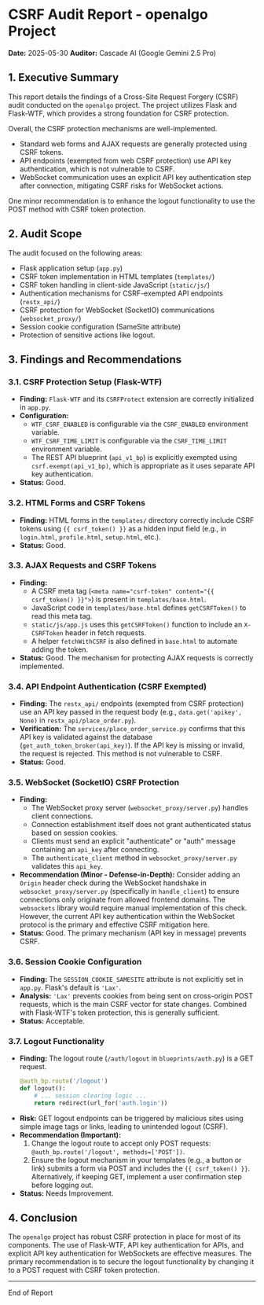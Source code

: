 # CSRF Audit Report - openalgo Project

**Date:** 2025-05-30
**Auditor:** Cascade AI (Google Gemini 2.5 Pro)

## 1. Executive Summary

This report details the findings of a Cross-Site Request Forgery (CSRF) audit conducted on the `openalgo` project.
The project utilizes Flask and Flask-WTF, which provides a strong foundation for CSRF protection.

Overall, the CSRF protection mechanisms are well-implemented.
- Standard web forms and AJAX requests are generally protected using CSRF tokens.
- API endpoints (exempted from web CSRF protection) use API key authentication, which is not vulnerable to CSRF.
- WebSocket communication uses an explicit API key authentication step after connection, mitigating CSRF risks for WebSocket actions.

One minor recommendation is to enhance the logout functionality to use the POST method with CSRF token protection.

## 2. Audit Scope

The audit focused on the following areas:
-   Flask application setup (`app.py`)
-   CSRF token implementation in HTML templates (`templates/`)
-   CSRF token handling in client-side JavaScript (`static/js/`)
-   Authentication mechanisms for CSRF-exempted API endpoints (`restx_api/`)
-   CSRF protection for WebSocket (SocketIO) communications (`websocket_proxy/`)
-   Session cookie configuration (SameSite attribute)
-   Protection of sensitive actions like logout.

## 3. Findings and Recommendations

### 3.1. CSRF Protection Setup (Flask-WTF)
-   **Finding:** `Flask-WTF` and its `CSRFProtect` extension are correctly initialized in `app.py`.
-   **Configuration:**
    -   `WTF_CSRF_ENABLED` is configurable via the `CSRF_ENABLED` environment variable.
    -   `WTF_CSRF_TIME_LIMIT` is configurable via the `CSRF_TIME_LIMIT` environment variable.
    -   The REST API blueprint (`api_v1_bp`) is explicitly exempted using `csrf.exempt(api_v1_bp)`, which is appropriate as it uses separate API key authentication.
-   **Status:** Good.

### 3.2. HTML Forms and CSRF Tokens
-   **Finding:** HTML forms in the `templates/` directory correctly include CSRF tokens using `{{ csrf_token() }}` as a hidden input field (e.g., in `login.html`, `profile.html`, `setup.html`, etc.).
-   **Status:** Good.

### 3.3. AJAX Requests and CSRF Tokens
-   **Finding:**
    -   A CSRF meta tag (`<meta name="csrf-token" content="{{ csrf_token() }}">`) is present in `templates/base.html`.
    -   JavaScript code in `templates/base.html` defines `getCSRFToken()` to read this meta tag.
    -   `static/js/app.js` uses this `getCSRFToken()` function to include an `X-CSRFToken` header in fetch requests.
    -   A helper `fetchWithCSRF` is also defined in `base.html` to automate adding the token.
-   **Status:** Good. The mechanism for protecting AJAX requests is correctly implemented.

### 3.4. API Endpoint Authentication (CSRF Exempted)
-   **Finding:** The `restx_api/` endpoints (exempted from CSRF protection) use an API key passed in the request body (e.g., `data.get('apikey', None)` in `restx_api/place_order.py`).
-   **Verification:** The `services/place_order_service.py` confirms that this API key is validated against the database (`get_auth_token_broker(api_key)`). If the API key is missing or invalid, the request is rejected. This method is not vulnerable to CSRF.
-   **Status:** Good.

### 3.5. WebSocket (SocketIO) CSRF Protection
-   **Finding:**
    -   The WebSocket proxy server (`websocket_proxy/server.py`) handles client connections.
    -   Connection establishment itself does not grant authenticated status based on session cookies.
    -   Clients must send an explicit "authenticate" or "auth" message containing an `api_key` after connecting.
    -   The `authenticate_client` method in `websocket_proxy/server.py` validates this `api_key`.
-   **Recommendation (Minor - Defense-in-Depth):** Consider adding an `Origin` header check during the WebSocket handshake in `websocket_proxy/server.py` (specifically in `handle_client`) to ensure connections only originate from allowed frontend domains. The `websockets` library would require manual implementation of this check. However, the current API key authentication within the WebSocket protocol is the primary and effective CSRF mitigation here.
-   **Status:** Good. The primary mechanism (API key in message) prevents CSRF.

### 3.6. Session Cookie Configuration
-   **Finding:** The `SESSION_COOKIE_SAMESITE` attribute is not explicitly set in `app.py`. Flask's default is `'Lax'`.
-   **Analysis:** `'Lax'` prevents cookies from being sent on cross-origin POST requests, which is the main CSRF vector for state changes. Combined with Flask-WTF's token protection, this is generally sufficient.
-   **Status:** Acceptable.

### 3.7. Logout Functionality
-   **Finding:** The logout route (`/auth/logout` in `blueprints/auth.py`) is a GET request.
    ```python
    @auth_bp.route('/logout')
    def logout():
        # ... session clearing logic ...
        return redirect(url_for('auth.login'))
    ```
-   **Risk:** GET logout endpoints can be triggered by malicious sites using simple image tags or links, leading to unintended logout (CSRF).
-   **Recommendation (Important):**
    1.  Change the logout route to accept only POST requests: `@auth_bp.route('/logout', methods=['POST'])`.
    2.  Ensure the logout mechanism in your templates (e.g., a button or link) submits a form via POST and includes the `{{ csrf_token() }}`.
    Alternatively, if keeping GET, implement a user confirmation step before logging out.
-   **Status:** Needs Improvement.

## 4. Conclusion

The `openalgo` project has robust CSRF protection in place for most of its components. The use of Flask-WTF, API key authentication for APIs, and explicit API key authentication for WebSockets are effective measures. The primary recommendation is to secure the logout functionality by changing it to a POST request with CSRF token protection.

---
End of Report
